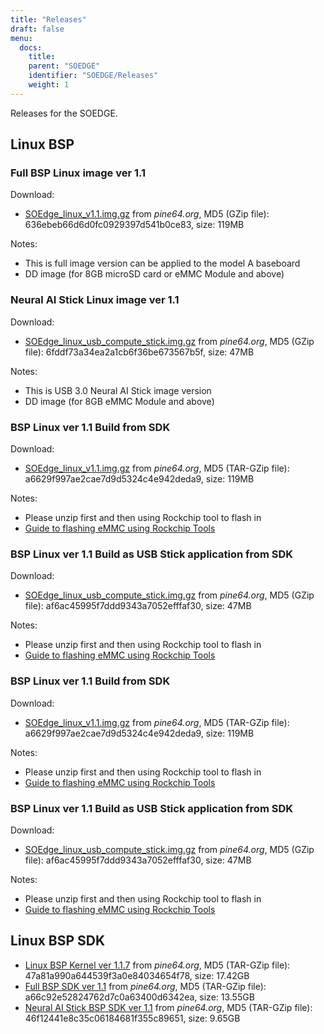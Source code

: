 ```yaml
---
title: "Releases"
draft: false
menu:
  docs:
    title:
    parent: "SOEDGE"
    identifier: "SOEDGE/Releases"
    weight: 1
---
```


Releases for the SOEDGE.

## Linux BSP

### Full BSP Linux image ver 1.1

Download:

* [SOEdge_linux_v1.1.img.gz](https://files.pine64.org/os/SOEdge/stock/SOEdge_linux_v1.1.img.gz) from _pine64.org_, MD5 (GZip file): 636ebeb66d6d0fc0929397d541b0ce83, size: 119MB

Notes:

* This is full image version can be applied to the model A baseboard
* DD image (for 8GB microSD card or eMMC Module and above)

### Neural AI Stick Linux image ver 1.1

Download:

* [SOEdge_linux_usb_compute_stick.img.gz](https://files.pine64.org/os/SOEdge/stock/SOEdge_linux_usb_compute_stick.img.gz) from _pine64.org_, MD5 (GZip file): 6fddf73a34ea2a1cb6f36be673567b5f, size: 47MB

Notes:

* This is USB 3.0 Neural AI Stick image version
* DD image (for 8GB eMMC Module and above)

### BSP Linux ver 1.1 Build from SDK

Download:

* [SOEdge_linux_v1.1.img.gz](http://files.pine64.org/os/SOEdge/stock/SOEdge_linux_v1.1.img.gz) from _pine64.org_, MD5 (TAR-GZip file): a6629f997ae2cae7d9d5324c4e942deda9, size: 119MB

Notes:

* Please unzip first and then using Rockchip tool to flash in
* [Guide to flashing eMMC using Rockchip Tools](/documentation/Introduction/Getting_started#flashing_to_emmc_using_rockchip_tools_rock64_only)

### BSP Linux ver 1.1 Build as USB Stick application from SDK

Download:

* [SOEdge_linux_usb_compute_stick.img.gz](http://files.pine64.org/os/SOEdge/stock/SOEdge_linux_usb_compute_stick.img.gz) from _pine64.org_, MD5 (GZip file): af6ac45995f7ddd9343a7052efffaf30, size: 47MB

Notes:

* Please unzip first and then using Rockchip tool to flash in
* [Guide to flashing eMMC using Rockchip Tools](/documentation/Introduction/Getting_started#flashing_to_emmc_using_rockchip_tools_rock64_only)

### BSP Linux ver 1.1 Build from SDK

Download:

* [SOEdge_linux_v1.1.img.gz](http://files.pine64.org/os/SOEdge/stock/SOEdge_linux_v1.1.img.gz) from _pine64.org_, MD5 (TAR-GZip file): a6629f997ae2cae7d9d5324c4e942deda9, size: 119MB

Notes:

* Please unzip first and then using Rockchip tool to flash in
* [Guide to flashing eMMC using Rockchip Tools](/documentation/Introduction/Getting_started#flashing_to_emmc_using_rockchip_tools_rock64_only)

### BSP Linux ver 1.1 Build as USB Stick application from SDK

Download:

* [SOEdge_linux_usb_compute_stick.img.gz](http://files.pine64.org/os/SOEdge/stock/SOEdge_linux_usb_compute_stick.img.gz) from _pine64.org_, MD5 (GZip file): af6ac45995f7ddd9343a7052efffaf30, size: 47MB

Notes:

* Please unzip first and then using Rockchip tool to flash in
* [Guide to flashing eMMC using Rockchip Tools](/documentation/Introduction/Getting_started#flashing_to_emmc_using_rockchip_tools_rock64_only)

## Linux BSP SDK

* [Linux BSP Kernel ver 1.1.7](http://files.pine64.org/SDK/SOEdge/rk1808_v1.1.7.tar.gz) from _pine64.org_, MD5 (TAR-GZip file): 47a81a990a644539f3a0e84034654f78, size: 17.42GB
* [Full BSP SDK ver 1.1](https://files.pine64.org/SDK/SOEdge/SOEdge_RK-BSP_SDK_v1.1.tar.gz) from _pine64.org_, MD5 (TAR-GZip file): a66c92e52824762d7c0a63400d6342ea, size: 13.55GB
* [Neural AI Stick BSP SDK ver 1.1](https://files.pine64.org/SDK/SOEdge/SOEdge_RK-BSP_USB_Dongle_SDK_v1.1.tar.gz) from _pine64.org_, MD5 (TAR-GZip file): 46f12441e8c35c06184681f355c89651, size: 9.65GB
